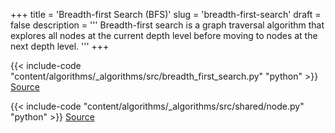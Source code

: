 +++
title = 'Breadth-first Search (BFS)'
slug = 'breadth-first-search'
draft = false
description =  '''
Breadth-first search is a graph traversal algorithm that explores all nodes at
the current depth level before moving to nodes at the next depth level.
'''
+++

{{< include-code "content/algorithms/_algorithms/src/breadth_first_search.py" "python" >}}
[Source](https://github.com/grind-rip/algorithms/blob/master/src/breadth_first_search.py)

{{< include-code "content/algorithms/_algorithms/src/shared/node.py" "python" >}}
[Source](https://github.com/grind-rip/algorithms/blob/master/src/shared/node.py)
